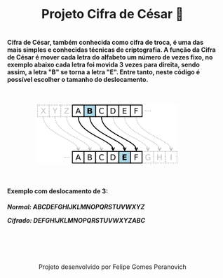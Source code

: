 <div id="user-content-toc">
  <ul align="center">
    <summary><h1 style="display: inline-block">Projeto Cifra de César 👾</h1></summary>
</div>
<p>

</p>
<div>
    <ul aling="center">
    <h4>
        Cifra de César, também conhecida como cifra de troca, é uma das mais simples e conhecidas técnicas de criptografia.
        A função da Cifra de César é mover cada letra do alfabeto um número de vezes fixo, no exemplo abaixo cada letra foi movida 3 vezes para direita, sendo assim, a letra "B" se torna a letra "E". Entre tanto, neste código é possível escolher o tamanho do deslocamento. 
    </h4>
</div>
<br>
<div align="center">

![CifraCesar](320px-Caesar3.svg.png)

</div>
<br>
<div>
    <ul aling="center">
    <h4>
        Exemplo com deslocamento de 3:
    </h4>
    <h5>
        <p>Normal: ABCDEFGHIJKLMNOPQRSTUVWXYZ 
        <p>Cifrado: DEFGHIJKLMNOPQRSTUVWXYZABC
    </h5>
    <br>
    <br>
    <br>
</div>
<div id="user-content-toc">
  <ul align="center">
    <summary><h7 style="display: inline-block">Projeto desenvolvido por Felipe Gomes Peranovich </h7></summary>
</div>
<p>

